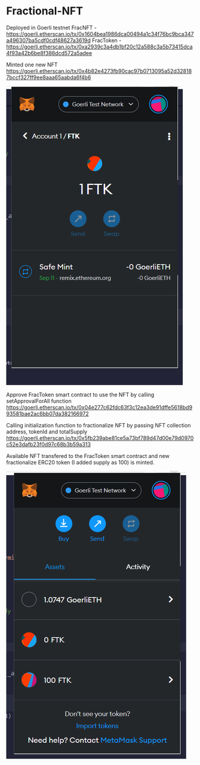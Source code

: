 # Fractional-NFT

Deployed in Goerli testnet
FracNFT - https://goerli.etherscan.io/tx/0x1604bea1986dca00494a1c34f76bc9bca347a496307ba5cdf0cdf48627a3619d
FracToken - https://goerli.etherscan.io/tx/0xa2939c3a4db1bf20c12a588c3a5b73415dca4f93a42b6be8f386dcd572a5adee

Minted one new NFT
https://goerli.etherscan.io/tx/0x4b82e4273fb90cac97b0713095a52d328187bccf327ff9ee8aaa65aabda6f4b6

<img src="./Screens/Minted-NFT.PNG" title="Minted NFT">

Approve FracToken smart contract to use the NFT by calling setApprovalForAll function
https://goerli.etherscan.io/tx/0x04e277c62fdc63f3c12ea3de91dffe5618bd993581bae2ac6bb07da382166972

Calling initialization function to fractionalize NFT by passing NFT collection address, tokenId and totalSupply
https://goerli.etherscan.io/tx/0x5fb239abe81ce5a73bf789d47d00e79d0970c52e3dafb23f0d97c68b3b59a313

Available NFT transfered to the FracToken smart contract and new fractionalize ERC20 token (I added supply as 100) is minted. 

<img src="./Screens/Fractionalised-Token.PNG" title="Fractionalised Token">